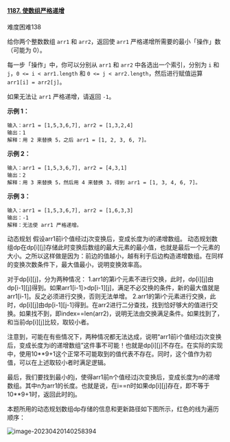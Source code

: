 #### [1187. 使数组严格递增](https://leetcode.cn/problems/make-array-strictly-increasing/)

难度困难138

给你两个整数数组 `arr1` 和 `arr2`，返回使 `arr1` 严格递增所需要的最小「操作」数（可能为 0）。

每一步「操作」中，你可以分别从 `arr1` 和 `arr2` 中各选出一个索引，分别为 `i` 和 `j`，`0 <= i < arr1.length` 和 `0 <= j < arr2.length`，然后进行赋值运算 `arr1[i] = arr2[j]`。

如果无法让 `arr1` 严格递增，请返回 `-1`。

 

**示例 1：**

```
输入：arr1 = [1,5,3,6,7], arr2 = [1,3,2,4]
输出：1
解释：用 2 来替换 5，之后 arr1 = [1, 2, 3, 6, 7]。
```

**示例 2：**

```
输入：arr1 = [1,5,3,6,7], arr2 = [4,3,1]
输出：2
解释：用 3 来替换 5，然后用 4 来替换 3，得到 arr1 = [1, 3, 4, 6, 7]。
```

**示例 3：**

```
输入：arr1 = [1,5,3,6,7], arr2 = [1,6,3,3]
输出：-1
解释：无法使 arr1 严格递增。
```







动态规划
假设arr1前i个值经过j次变换后，变成长度为i的递增数组。
动态规划数组dp在dp[i][j]存储此时变换后数组的最大元素的最小值，也就是最后一个元素的大小。之所以这样做是因为：前边的值越小，越有利于后边构造递增数组。在同样的变换次数条件下，最大值最小，说明变换效率高。

对于dp[i][j]，分为两种情况：
1.arr1的第i个元素不进行交换，此时，dp[i][j]由dp[i-1][j]得到。如果arr1[i-1]>dp[i-1][j]，满足不必交换的条件，新的最大值就是arr1[i-1]。反之必须进行交换，否则无法单增。
2.arr1的第i个元素进行交换，此时，dp[i][j]由dp[i-1][j-1]得到。在arr2进行二分查找，找到恰好够大的值进行交换。如果找不到，即index==len(arr2)，说明无法由交换满足条件。如果找到了，和当前dp[i][j]比较，取较小者。

注意到，可能在有些情况下，两种情况都无法达成，说明“arr1前i个值经过j次变换后，变成长度为i的递增数组”这件事不可能！也就是dp[i][j]不存在。在实际的实现中，使用10**9+1这个正常不可能取到的值代表不存在。同时，这个值作为初值，可以在上述取较小者时满足逻辑。

最后，我们要找到最小的j，使得arr1前n个值经过j次变换后，变成长度为n的递增数组。其中n为arr1的长度。也就是说，在i==n时如果dp[i][j]存在，即不等于10**9+1时，返回此时的j。

本题所用的动态规划数组dp存储的信息和更新路径如下图所示，红色的线为遍历顺序：


![image-20230420140258394](C:\Users\wyx0926\AppData\Roaming\Typora\typora-user-images\image-20230420140258394.png)